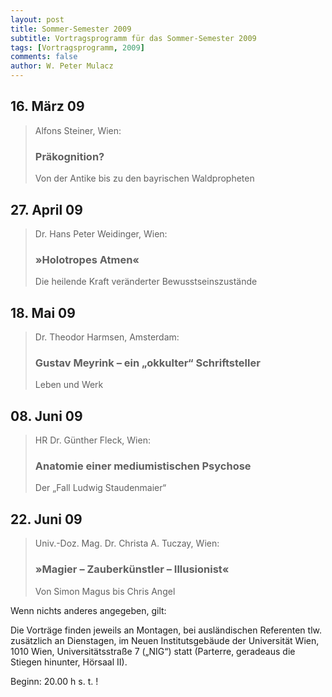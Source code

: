 ```yaml
---
layout: post
title: Sommer-Semester 2009
subtitle: Vortragsprogramm für das Sommer-Semester 2009
tags: [Vortragsprogramm, 2009]
comments: false
author: W. Peter Mulacz
---
```


## 16. März 09
> Alfons Steiner, Wien:
> ### Präkognition?
> Von der Antike bis zu den bayrischen Waldpropheten

## 27. April 09
> Dr. Hans Peter Weidinger, Wien:
> ### »Holotropes Atmen«
> Die heilende Kraft veränderter Bewusstseinszustände

## 18. Mai 09
> Dr. Theodor Harmsen, Amsterdam:
> ### Gustav Meyrink – ein „okkulter“ Schriftsteller
> Leben und Werk

## 08. Juni 09
> HR Dr. Günther Fleck, Wien:
> ### Anatomie einer mediumistischen Psychose
> Der „Fall Ludwig Staudenmaier“

## 22. Juni 09
> Univ.-Doz. Mag. Dr. Christa A. Tuczay, Wien:
> ### »Magier – Zauberkünstler – Illusionist«
> Von Simon Magus bis Chris Angel




Wenn nichts anderes angegeben, gilt:

Die Vorträge finden jeweils an Montagen, bei ausländischen Referenten tlw. zusätzlich an Dienstagen, im Neuen Institutsgebäude der Universität Wien,   1010 Wien,   Universitätsstraße 7 („NIG“) statt  (Parterre, geradeaus die Stiegen hinunter, Hörsaal II).


Beginn:   20.00 h s. t. !

        